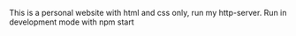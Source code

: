 This is a personal website with html and css only, run my http-server.
Run in development mode with npm start
